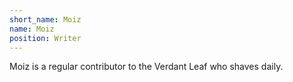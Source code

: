 ```yaml
---
short_name: Moiz
name: Moiz
position: Writer
---
```

Moiz is a regular contributor to the Verdant Leaf who shaves daily. 

